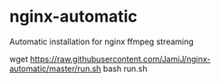 # nginx-automatic
Automatic installation for nginx ffmpeg streaming

wget https://raw.githubusercontent.com/JamiJ/nginx-automatic/master/run.sh
bash run.sh